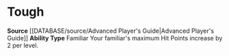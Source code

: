﻿---
ability_type: Familiar
id: '37'
name: Tough
rarity: Common
source: '[[DATABASE/source/Advanced Player''s Guide|Advanced Player''s Guide]]'
type: Familiar Ability

---
# Tough

**Source** [[DATABASE/source/Advanced Player's Guide|Advanced Player's Guide]] 
**Ability Type** Familiar
Your familiar's maximum Hit Points increase by 2 per level.